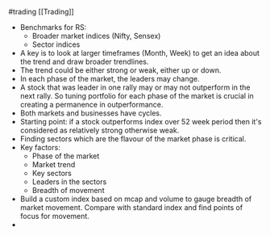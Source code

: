 #trading [[Trading]]

* Benchmarks for RS:
	* Broader market indices (Nifty, Sensex)
	* Sector indices 
* A key is to look at larger timeframes (Month, Week) to get an idea about the trend and draw broader trendlines.
* The trend could be either strong or weak, either up or down.
* In each phase of the market, the leaders may change.
* A stock that was leader in one rally may or may not outperform in the next rally. So tuning portfolio for each phase of the market is crucial in creating a permanence in outperformance.
* Both markets and businesses have cycles.
* Starting point: if a stock outperforms index over 52 week period then it's considered as relatively strong otherwise weak.
* Finding sectors which are the flavour of the market phase is critical. 
* Key factors: 
	* Phase of the market
	* Market trend 
	* Key sectors
	* Leaders in the sectors 
	* Breadth of movement
* Build a custom index based on mcap and volume to gauge breadth of market movement. Compare with standard index and find points of focus for movement.
* 